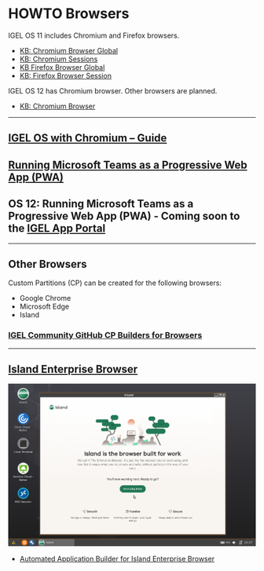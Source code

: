 # HOWTO Browsers

IGEL OS 11 includes Chromium and Firefox browsers.

- [KB: Chromium Browser Global](https://kb.igel.com/igelos-11.09/en/chromium-browser-global-session-in-igel-os-101061321.html)
- [KB: Chromium Sessions](https://kb.igel.com/igelos-11.09/en/chromium-sessions-101061347.html)
- [KB Firefox Browser Global ](https://kb.igel.com/igelos-11.09/en/firefox-browser-global-101061252.html)
- [KB: Firefox Browser Session](https://kb.igel.com/igelos-11.09/en/firefox-browser-session-101061317.html)

IGEL OS 12 has Chromium browser. Other browsers are planned.

- [KB: Chromium Browser](https://kb.igel.com/chromium-111/chromium-browser-81507068.html)

-----

## [IGEL OS with Chromium – Guide](https://leon-beitsch.de/shared/IGEL_OS_with_Chromium.pdf)

## [Running Microsoft Teams as a Progressive Web App (PWA)](https://igel-community.github.io/IGEL-Docs-v02/Docs/HOWTO-Microsoft-Teams-Optimization/#microsoft-teams-progressive-web-app-pwa-via-chromium)

## OS 12: Running Microsoft Teams as a Progressive Web App (PWA) - Coming soon to the [IGEL App Portal](https://app.igel.com)

-----

## Other Browsers

Custom Partitions (CP) can be created for the following browsers:

- Google Chrome
- Microsoft Edge
- Island

### [IGEL Community GitHub CP Builders for Browsers](https://github.com/IGEL-Community/IGEL-Custom-Partitions/tree/master/CP_Source/Browsers)

-----

## [Island Enterprise Browser](https://www.island.io/)

![image01](Images/HOWTO-Browsers-01.png)

- [Automated Application Builder for Island Enterprise Browser](https://github.com/IGEL-Community/IGEL-Custom-Partitions/tree/master/CP_Source/Browsers/Island)
